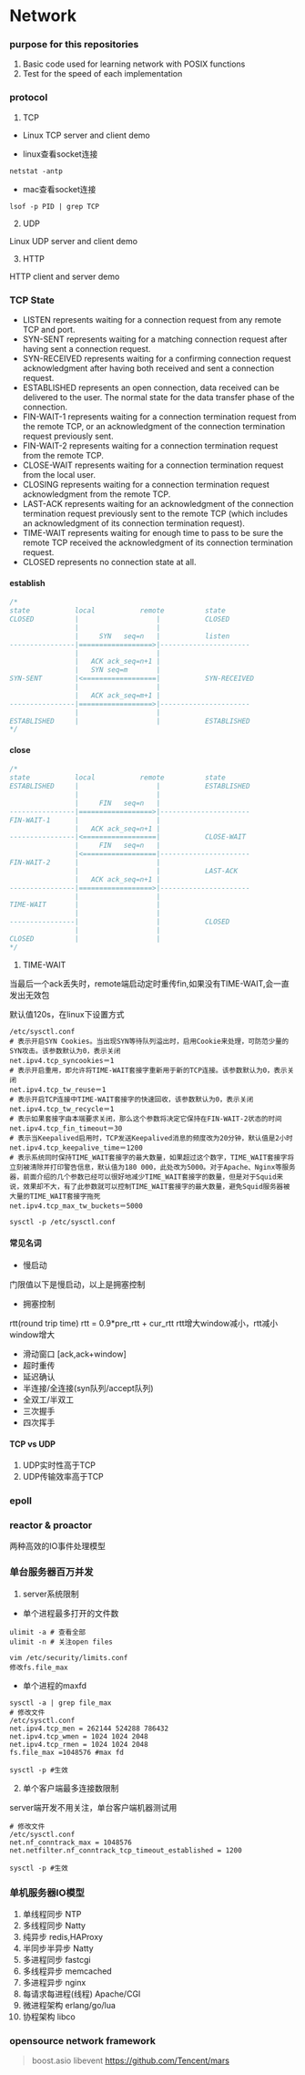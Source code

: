 # Network
### purpose for this repositories
1. Basic code used for learning network with POSIX functions
2. Test for the speed of each implementation

### protocol
1. TCP

* Linux TCP server and client demo

* linux查看socket连接

```shell
netstat -antp
```

* mac查看socket连接

```shell
lsof -p PID | grep TCP
```

2. UDP

Linux UDP server and client demo

3. HTTP

HTTP client and server demo

### TCP State

* LISTEN represents waiting for a connection request from any remote TCP and port.
* SYN-SENT represents waiting for a matching connection request after having sent a connection request.
* SYN-RECEIVED represents waiting for a confirming connection request acknowledgment after having both received and sent a connection request.
* ESTABLISHED represents an open connection, data received can be delivered to the user. The normal state for the data transfer phase of the connection.
* FIN-WAIT-1 represents waiting for a connection termination request from the remote TCP, or an acknowledgment of the connection termination request previously sent.
* FIN-WAIT-2 represents waiting for a connection termination request from the remote TCP.
* CLOSE-WAIT represents waiting for a connection termination request from the local user.
* CLOSING represents waiting for a connection termination request acknowledgment from the remote
TCP.
* LAST-ACK represents waiting for an acknowledgment of the connection termination request previously sent to the remote TCP (which includes an acknowledgment of its connection termination
request).
* TIME-WAIT represents waiting for enough time to pass to be sure the remote TCP received the
acknowledgment of its connection termination request.
* CLOSED represents no connection state at all.

#### establish

```C++
/*
state			local			remote			state
CLOSED			|					|			CLOSED
				|					|
				|	  SYN	seq=n	|			listen
----------------|==================>|----------------------
				|					|
				|	ACK	ack_seq=n+1	|
				|	SYN seq=m		|
SYN-SENT		|<==================|			SYN-RECEIVED
				|					|
				|	ACK	ack_seq=m+1	|
----------------|==================>|----------------------
				|					|
ESTABLISHED		|					|			ESTABLISHED
*/
```

#### close

```C++
/*
state			local			remote			state
ESTABLISHED		|					|			ESTABLISHED
				|					|
				|	  FIN	seq=n	|
----------------|==================>|----------------------
FIN-WAIT-1		|					|
				|	ACK	ack_seq=n+1	|
----------------|<==================|			CLOSE-WAIT
				|	  FIN   seq=n	|
				|<==================|----------------------
FIN-WAIT-2		|					|
				|					|			LAST-ACK
				|	ACK	ack_seq=n+1	|
----------------|==================>|----------------------
				|					|
TIME-WAIT		|					|
				|					|
----------------|					|			CLOSED
				|					|
CLOSED			|					|
*/
```

1. TIME-WAIT

当最后一个ack丢失时，remote端启动定时重传fin,如果没有TIME-WAIT,会一直发出无效包

默认值120s，在linux下设置方式
```shell
/etc/sysctl.conf
# 表示开启SYN Cookies。当出现SYN等待队列溢出时，启用Cookie来处理，可防范少量的SYN攻击。该参数默认为0，表示关闭
net.ipv4.tcp_syncookies＝1
# 表示开启重用，即允许将TIME-WAIT套接字重新用于新的TCP连接。该参数默认为0，表示关闭
net.ipv4.tcp_tw_reuse＝1
# 表示开启TCP连接中TIME-WAIT套接字的快速回收，该参数默认为0，表示关闭
net.ipv4.tcp_tw_recycle＝1
# 表示如果套接字由本端要求关闭，那么这个参数将决定它保持在FIN-WAIT-2状态的时间
net.ipv4.tcp_fin_timeout＝30
# 表示当Keepalived启用时，TCP发送Keepalived消息的频度改为20分钟，默认值是2小时
net.ipv4.tcp_keepalive_time＝1200
# 表示系统同时保持TIME_WAIT套接字的最大数量，如果超过这个数字，TIME_WAIT套接字将立刻被清除并打印警告信息，默认值为180 000，此处改为5000。对于Apache、Nginx等服务器，前面介绍的几个参数已经可以很好地减少TIME_WAIT套接字的数量，但是对于Squid来说，效果却不大，有了此参数就可以控制TIME_WAIT套接字的最大数量，避免Squid服务器被大量的TIME_WAIT套接字拖死
net.ipv4.tcp_max_tw_buckets＝5000

sysctl -p /etc/sysctl.conf
```

#### 常见名词
* 慢启动

门限值以下是慢启动，以上是拥塞控制

* 拥塞控制

rtt(round trip time) rtt = 0.9*pre_rtt + cur_rtt
rtt增大window减小，rtt减小window增大

* 滑动窗口 [ack,ack+window]
* 超时重传
* 延迟确认
* 半连接/全连接(syn队列/accept队列)
* 全双工/半双工
* 三次握手
* 四次挥手

#### TCP vs UDP

1. UDP实时性高于TCP
2. UDP传输效率高于TCP

### epoll

### reactor & proactor

两种高效的IO事件处理模型

### 单台服务器百万并发

1. server系统限制
* 单个进程最多打开的文件数
```shell
ulimit -a # 查看全部
ulimit -n # 关注open files

vim /etc/security/limits.conf
修改fs.file_max
```
* 单个进程的maxfd
```shell
sysctl -a | grep file_max
# 修改文件
/etc/sysctl.conf
net.ipv4.tcp_men = 262144 524288 786432
net.ipv4.tcp_wmen = 1024 1024 2048
net.ipv4.tcp_rmen = 1024 1024 2048
fs.file_max =1048576 #max fd

sysctl -p #生效
```
2. 单个客户端最多连接数限制

server端开发不用关注，单台客户端机器测试用
```shell
# 修改文件
/etc/sysctl.conf
net.nf_conntrack_max = 1048576
net.netfilter.nf_conntrack_tcp_timeout_established = 1200

sysctl -p #生效
```

### 单机服务器IO模型
1. 单线程同步 NTP
2. 多线程同步 Natty
3. 纯异步 redis,HAProxy
4. 半同步半异步 Natty
5. 多进程同步 fastcgi
6. 多线程异步 memcached
7. 多进程异步 nginx
8. 每请求每进程(线程) Apache/CGI
9. 微进程架构 erlang/go/lua
10. 协程架构 libco

### opensource network framework

> boost.asio
> libevent
> https://github.com/Tencent/mars